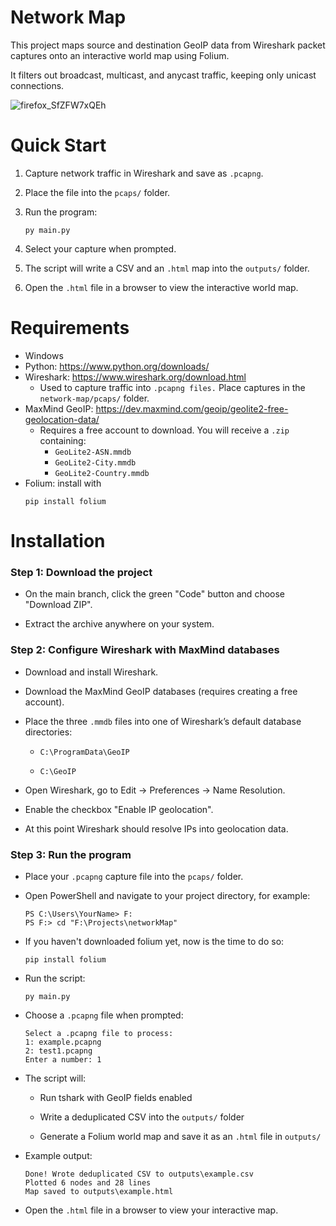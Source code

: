 # Network Map

This project maps source and destination GeoIP data from Wireshark packet captures onto an interactive world map using Folium.

It filters out broadcast, multicast, and anycast traffic, keeping only unicast connections.

![firefox_SfZFW7xQEh](https://github.com/user-attachments/assets/3ac5b23c-4687-4649-aaac-dd1ab5769ca0)

# Quick Start
1. Capture network traffic in Wireshark and save as ```.pcapng```.

2. Place the file into the ```pcaps/``` folder.

3. Run the program:
	```
	py main.py
	```
4. Select your capture when prompted.

5. The script will write a CSV and an ```.html``` map into the ```outputs/``` folder.

6. Open the ```.html``` file in a browser to view the interactive world map.

# Requirements

-  Windows
-  Python: https://www.python.org/downloads/
-  Wireshark: https://www.wireshark.org/download.html
    -  Used to capture traffic into ```.pcapng files.``` Place captures in the ```network-map/pcaps/``` folder.
-  MaxMind GeoIP: https://dev.maxmind.com/geoip/geolite2-free-geolocation-data/
    -  Requires a free account to download. You will receive a ```.zip``` containing:
        -  ```GeoLite2-ASN.mmdb```
        -  ```GeoLite2-City.mmdb```
        -  ```GeoLite2-Country.mmdb```
-  Folium: install with
	```
	pip install folium
	```

# Installation

### Step 1: Download the project

-  On the main branch, click the green "Code" button and choose "Download ZIP".

-  Extract the archive anywhere on your system.

### Step 2: Configure Wireshark with MaxMind databases

-  Download and install Wireshark.

-  Download the MaxMind GeoIP databases (requires creating a free account).

-  Place the three ```.mmdb``` files into one of Wireshark’s default database directories:

    - ```C:\ProgramData\GeoIP```

    - ```C:\GeoIP```

-  Open Wireshark, go to Edit → Preferences → Name Resolution.

-  Enable the checkbox "Enable IP geolocation".

-  At this point Wireshark should resolve IPs into geolocation data.

### Step 3: Run the program

-  Place your ```.pcapng``` capture file into the ```pcaps/``` folder.

-  Open PowerShell and navigate to your project directory, for example:
	```
	PS C:\Users\YourName> F:
	PS F:> cd "F:\Projects\networkMap"
	```
- If you haven't downloaded folium yet, now is the time to do so:
	```
	pip install folium
	```
- Run the script:
	```
	py main.py
	```

- Choose a ```.pcapng``` file when prompted:

	```
	Select a .pcapng file to process:
	1: example.pcapng
	2: test1.pcapng
	Enter a number: 1
	```

-  The script will:

    -  Run tshark with GeoIP fields enabled

    -  Write a deduplicated CSV into the ```outputs/``` folder

    -  Generate a Folium world map and save it as an ```.html``` file in ```outputs/```

-  Example output:
	```
	Done! Wrote deduplicated CSV to outputs\example.csv
	Plotted 6 nodes and 28 lines
	Map saved to outputs\example.html
	```

-  Open the ```.html``` file in a browser to view your interactive map.





